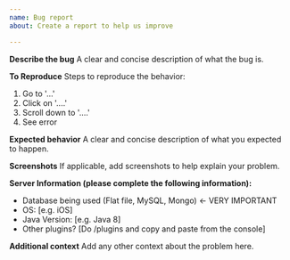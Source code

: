```yaml
---
name: Bug report
about: Create a report to help us improve

---
```


**Describe the bug**
A clear and concise description of what the bug is.

**To Reproduce**
Steps to reproduce the behavior:
1. Go to '...'
2. Click on '....'
3. Scroll down to '....'
4. See error

**Expected behavior**
A clear and concise description of what you expected to happen.

**Screenshots**
If applicable, add screenshots to help explain your problem.

**Server Information (please complete the following information):**
 - Database being used (Flat file, MySQL, Mongo) <- VERY IMPORTANT
 - OS: [e.g. iOS]
 - Java Version: [e.g. Java 8]
 - Other plugins? [Do /plugins and copy and paste from the console]

**Additional context**
Add any other context about the problem here.
